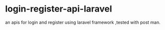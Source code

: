 # login-register-api-laravel
an apis for login and register using laravel framework  ,tested with post man. 
